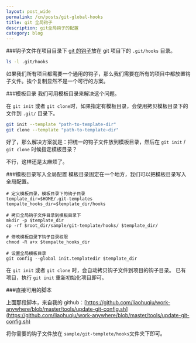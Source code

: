 ```yaml
---
layout: post_wide
permalink: /cn/posts/git-global-hooks
title: git 全局钩子
description: git全局钩子的配置
category: blog
---
```



###钩子文件在项目目录下
[ git 的钩子](http://git-scm.com/book/en/Customizing-Git-Git-Hooks)放在 git 项目下的 `.git/hooks` 目录。

```bash
ls -l .git/hooks
```

如果我们所有项目都需要一个通用的钩子，那么我们需要在所有的项目中都放置钩子文件。挨个复制显然不是一个可行的方案。

###模板目录
我们可用模板目录来解决这个问题。

在 `git init` 或者 `git clone`时，如果指定有模板目录，会使用拷贝模板目录下的文件到 `.git/` 目录下。

```bash
git init --template "path-to-template-dir"
git clone --template "path-to-template-dir"
```

好了，那么解决方案就是：把统一的钩子文件放到模板目录，然后在 `git init` / `git clone` 时候指定模板目录？

不行，这样还是太麻烦了。

###模板目录写入全局配置
模板目录固定在一个地方，我们可以把模板目录写入全局配置。

```
# 定义模板目录，模板目录下的钩子目录
template_dir=$HOME/.git-templates
tempalte_hooks_dir=$template_dir/hooks

# 拷贝全局钩子文件目录到模板目录下
mkdir -p $template_dir
cp -rf $root_dir/sample/git-template/hooks/ $template_dir/

# 修改模板目录下钩子目录权限
chmod -R a+x $tempalte_hooks_dir

# 设置全局模板目录
git config --global init.templatedir $template_dir
```

在 `git init` 或者 `git clone` 时，会自动拷贝钩子文件到项目的钩子目录。
已有项目，执行 `git init` 重新初始化项目即可。

###直接可用的脚本

上面那段脚本，来自我的 github：[https://github.com/liaohuqiu/work-anywhere/blob/master/tools/update-git-config.sh](https://github.com/liaohuqiu/work-anywhere/blob/master/tools/update-git-config.sh)

将你需要的钩子文件放在 `sample/git-templete/hooks`文件夹下即可。
